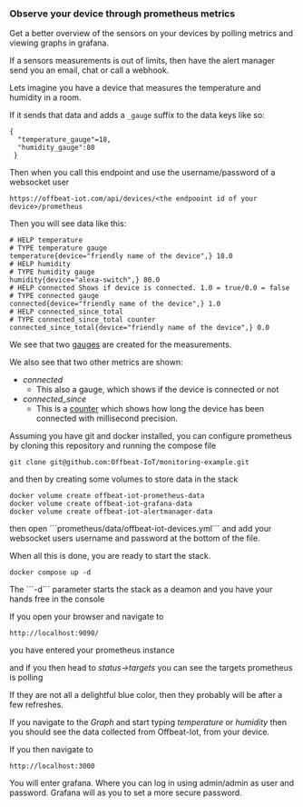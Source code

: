 ### Observe your device through prometheus metrics

Get a better overview of the sensors on your devices by polling metrics and viewing graphs in grafana.

If a sensors measurements is out of limits, then have the alert manager send you an email, chat or call a webhook.


Lets imagine you have a device that measures the temperature and humidity in a room.

If it sends that data and adds a ```_gauge``` suffix to the data keys like so:

    {
      "temperature_gauge"=18,
      "humidity_gauge":80
     }

Then when you call this endpoint and use the username/password of a websocket user 

    https://offbeat-iot.com/api/devices/<the endpooint id of your device>/prometheus

Then you will see data like this:

    # HELP temperature 
    # TYPE temperature gauge
    temperature{device="friendly name of the device",} 18.0
    # HELP humidity
    # TYPE humidity gauge
    humidity{device="alexa-switch",} 80.0
    # HELP connected Shows if device is connected. 1.0 = true/0.0 = false
    # TYPE connected gauge
    connected{device="friendly name of the device",} 1.0
    # HELP connected_since_total 
    # TYPE connected_since_total counter
    connected_since_total{device="friendly name of the device",} 0.0


We see that two [gauges](https://prometheus.io/docs/concepts/metric_types/#gauge) are created for the measurements.

We also see that two other metrics are shown:
* *connected*
  * This also a gauge, which shows if the device is connected or not
* *connected_since*
  * This is a [counter](https://prometheus.io/docs/concepts/metric_types/#counter) which shows how long the device has been connected with millisecond precision. 

Assuming you have git and docker installed, you can configure prometheus by cloning this repository and running the compose file

    git clone git@github.com:Offbeat-IoT/monitoring-example.git

and then by creating some volumes to store data in the stack

    docker volume create offbeat-iot-prometheus-data
    docker volume create offbeat-iot-grafana-data
    docker volume create offbeat-iot-alertmanager-data

then open ´´´prometheus/data/offbeat-iot-devices.yml´´´ and add your websocket users username and password at the bottom of the file.

When all this is done, you are ready to start the stack.

    docker compose up -d 

The ´´´-d´´´ parameter starts the stack as a deamon and you have your hands free in the console

If you open your browser and navigate to

    http://localhost:9090/

you have entered your prometheus instance

and if you then head to _status->targets_ you can see the targets prometheus is polling

If they are not all a delightful blue color, then they probably will be after a few refreshes.

If you navigate to the *Graph* and start typing _temperature_ or _humidity_ then you should see the data collected from Offbeat-Iot, from your device.

If you then navigate to 

    http://localhost:3000

You will enter grafana. Where you can log in using admin/admin as user and password. Grafana will as you to set a more secure password.

